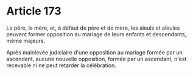 # Article 173

Le père, la mère, et, à défaut de père et de mère, les aïeuls et aïeules peuvent former opposition au mariage de leurs enfants et descendants, même majeurs.

Après mainlevée judiciaire d'une opposition au mariage formée par un ascendant, aucune nouvelle opposition, formée par un ascendant, n'est recevable ni ne peut retarder la célébration.
